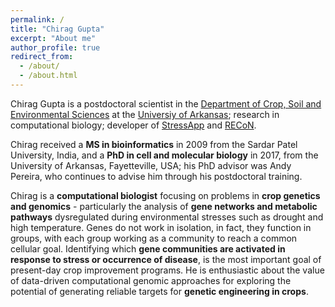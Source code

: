 ```yaml
---
permalink: /
title: "Chirag Gupta"
excerpt: "About me"
author_profile: true
redirect_from: 
  - /about/
  - /about.html
---
```


Chirag Gupta is a postdoctoral scientist in the [Department of Crop, Soil and Environmental Sciences](https://crop-soil-environmental-sciences.uark.edu/) at the [Universiy of Arkansas](https://www.uark.edu/); research in computational biology; developer of [StressApp](http://rrn.uark.edu/shiny/apps/rrn/) and [RECoN](https://plantstress-pereira.uark.edu/RECoN/).

Chirag received a **MS in bioinformatics** in 2009 from the Sardar Patel University, India, and a **PhD in cell and molecular biology** in 2017, from the University of Arkansas, Fayetteville, USA; his PhD advisor was Andy Pereira, who continues to advise him through his postdoctoral training.

Chirag is a **computational biologist** focusing on problems in **crop genetics and genomics** - particularly the analysis of **gene networks and metabolic pathways** dysregulated during environmental stresses such as drought and high temperature. Genes do not work in isolation, in fact, they function in groups, with each group working as a community to reach a common cellular goal. Identifying which **gene communities are activated in response to stress or occurrence of disease**, is the most important goal of present-day crop improvement programs. He is enthusiastic about the value of data-driven computational genomic approaches for exploring the potential of generating reliable targets for **genetic engineering in crops**.


